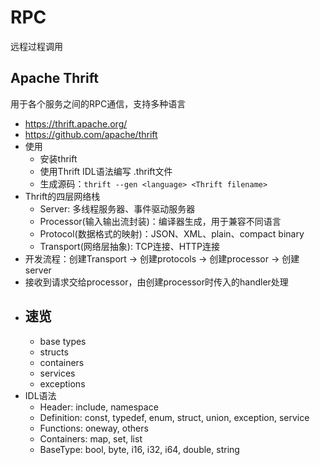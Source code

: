 # RPC

远程过程调用

## Apache Thrift

用于各个服务之间的RPC通信，支持多种语言

- <https://thrift.apache.org/>
- <https://github.com/apache/thrift>
- 使用
  - 安装thrift
  - 使用Thrift IDL语法编写 .thrift文件
  - 生成源码：`thrift --gen <language> <Thrift filename>`
- Thrift的四层网络栈
  - Server: 多线程服务器、事件驱动服务器
  - Processor(输入输出流封装)：编译器生成，用于兼容不同语言
  - Protocol(数据格式的映射)：JSON、XML、plain、compact binary
  - Transport(网络层抽象): TCP连接、HTTP连接
- 开发流程：创建Transport -> 创建protocols -> 创建processor -> 创建server
- 接收到请求交给processor，由创建processor时传入的handler处理
- 速览
  - 
  - base types
  - structs
  - containers
  - services
  - exceptions
- IDL语法
  - Header: include, namespace
  - Definition: const, typedef, enum, struct, union, exception, service
  - Functions: oneway, others
  - Containers: map, set, list
  - BaseType: bool, byte, i16, i32, i64, double, string

